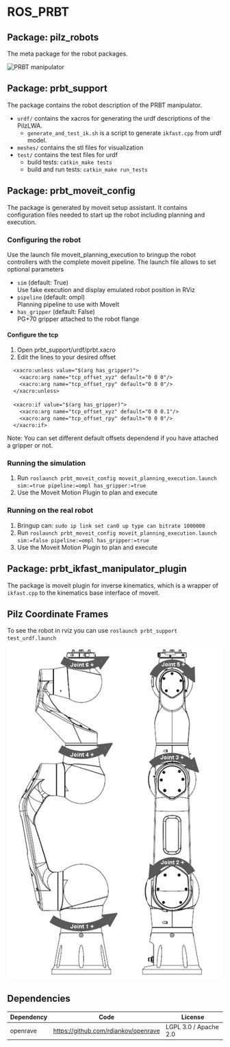 # ROS_PRBT

## Package: pilz_robots
The meta package for the robot packages.

![PRBT manipulator](prbt_support/img/prbt.jpg)

## Package: prbt_support
The package contains the robot description of the PRBT manipulator.
- `urdf/` contains the xacros for generating the urdf descriptions of the PilzLWA.
  - `generate_and_test_ik.sh` is a script to generate `ikfast.cpp` from urdf model.
- `meshes/` contains the stl files for visualization
- `test/` contains the test files for urdf
  - build tests: `catkin_make tests`
  - build and run tests: `catkin_make run_tests`

## Package: prbt\_moveit\_config
The package is generated by moveit setup assistant. It contains configuration files needed to start up the robot including planning and execution.

### Configuring the robot
Use the launch file moveit_planning_execution to bringup the robot controllers
with the complete moveit pipeline.
The launch file allows to set optional parameters
* `sim` (default: True) <br>
	Use fake execution and display emulated robot position in RViz
* `pipeline` (default: ompl) <br>
    Planning pipeline to use with MoveIt
* `has_gripper` (default: False) <br>
    PG+70 gripper attached to the robot flange

#### Configure the tcp
1. Open prbt_support/urdf/prbt.xacro
2. Edit the lines to your desired offset

```
  <xacro:unless value="$(arg has_gripper)">
    <xacro:arg name="tcp_offset_xyz" default="0 0 0"/>
    <xacro:arg name="tcp_offset_rpy" default="0 0 0"/>
  </xacro:unless>

  <xacro:if value="$(arg has_gripper)">
    <xacro:arg name="tcp_offset_xyz" default="0 0 0.1"/>
    <xacro:arg name="tcp_offset_rpy" default="0 0 0"/>
  </xacro:if>
```

Note: You can set different default offsets dependend if you have attached a gripper or not.

### Running the simulation
1. Run `roslaunch prbt_moveit_config moveit_planning_execution.launch sim:=true pipeline:=ompl has_gripper:=true`
2. Use the Moveit Motion Plugin to plan and execute

### Running on the real robot
1. Bringup can: `sudo ip link set can0 up type can bitrate 1000000`
2. Run `roslaunch prbt_moveit_config moveit_planning_execution.launch sim:=false pipeline:=ompl has_gripper:=true`
3. Use the Moveit Motion Plugin to plan and execute

## Package: prbt_ikfast_manipulator_plugin
The package is moveit plugin for inverse kinematics, which is a wrapper of `ikfast.cpp` to the kinematics base interface of moveit.

## Pilz Coordinate Frames
To see the robot in rviz you can use
``roslaunch prbt_support test_urdf.launch``

![Joints](prbt_support/img/joints.png)

## Dependencies
| Dependency |                         Code                         |       License        |
| ---------- | ---------------------------------------------------- | --------------------- |
| openrave   | https://github.com/rdiankov/openrave                 | LGPL 3.0 / Apache 2.0 |
